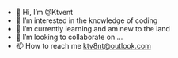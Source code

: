 - 👋 Hi, I’m @Ktvent
- 👀 I’m interested in the knowledge of coding 
- 🌱 I’m currently learning and am new to the land
- 💞️ I’m looking to collaborate on ...
- 📫 How to reach me ktv8nt@outlook.com

<!---
Ktvent/Ktvent is a ✨ special ✨ repository because its `README.md` (this file) appears on your GitHub profile.
You can click the Preview link to take a look at your changes.
--->

